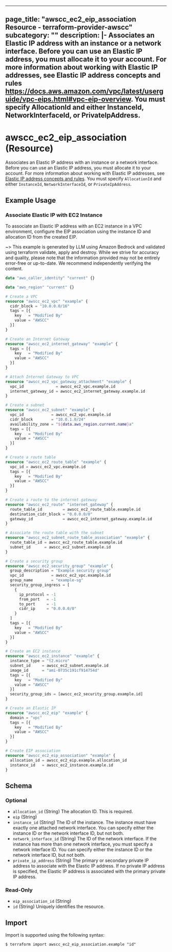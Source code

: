 
---
page_title: "awscc_ec2_eip_association Resource - terraform-provider-awscc"
subcategory: ""
description: |-
  Associates an Elastic IP address with an instance or a network interface. Before you can use an Elastic IP address, you must allocate it to your account. For more information about working with Elastic IP addresses, see Elastic IP address concepts and rules https://docs.aws.amazon.com/vpc/latest/userguide/vpc-eips.html#vpc-eip-overview.
  You must specify AllocationId and either InstanceId, NetworkInterfaceId, or PrivateIpAddress.
---

# awscc_ec2_eip_association (Resource)

Associates an Elastic IP address with an instance or a network interface. Before you can use an Elastic IP address, you must allocate it to your account. For more information about working with Elastic IP addresses, see [Elastic IP address concepts and rules](https://docs.aws.amazon.com/vpc/latest/userguide/vpc-eips.html#vpc-eip-overview).
 You must specify ``AllocationId`` and either ``InstanceId``, ``NetworkInterfaceId``, or ``PrivateIpAddress``.

## Example Usage

### Associate Elastic IP with EC2 Instance

To associate an Elastic IP address with an EC2 instance in a VPC environment, configure the EIP association using the instance ID and allocation ID from the created EIP.

~> This example is generated by LLM using Amazon Bedrock and validated using terraform validate, apply and destroy. While we strive for accuracy and quality, please note that the information provided may not be entirely error-free or up-to-date. We recommend independently verifying the content.

```terraform
data "aws_caller_identity" "current" {}

data "aws_region" "current" {}

# Create a VPC
resource "awscc_ec2_vpc" "example" {
  cidr_block = "10.0.0.0/16"
  tags = [{
    key   = "Modified By"
    value = "AWSCC"
  }]
}

# Create an Internet Gateway
resource "awscc_ec2_internet_gateway" "example" {
  tags = [{
    key   = "Modified By"
    value = "AWSCC"
  }]
}

# Attach Internet Gateway to VPC
resource "awscc_ec2_vpc_gateway_attachment" "example" {
  vpc_id              = awscc_ec2_vpc.example.id
  internet_gateway_id = awscc_ec2_internet_gateway.example.id
}

# Create a subnet
resource "awscc_ec2_subnet" "example" {
  vpc_id            = awscc_ec2_vpc.example.id
  cidr_block        = "10.0.1.0/24"
  availability_zone = "${data.aws_region.current.name}a"
  tags = [{
    key   = "Modified By"
    value = "AWSCC"
  }]
}

# Create a route table
resource "awscc_ec2_route_table" "example" {
  vpc_id = awscc_ec2_vpc.example.id
  tags = [{
    key   = "Modified By"
    value = "AWSCC"
  }]
}

# Create a route to the internet gateway
resource "awscc_ec2_route" "internet_gateway" {
  route_table_id         = awscc_ec2_route_table.example.id
  destination_cidr_block = "0.0.0.0/0"
  gateway_id             = awscc_ec2_internet_gateway.example.id
}

# Associate the route table with the subnet
resource "awscc_ec2_subnet_route_table_association" "example" {
  route_table_id = awscc_ec2_route_table.example.id
  subnet_id      = awscc_ec2_subnet.example.id
}

# Create a security group
resource "awscc_ec2_security_group" "example" {
  group_description = "Example security group"
  vpc_id            = awscc_ec2_vpc.example.id
  group_name        = "example-sg"
  security_group_ingress = [
    {
      ip_protocol = -1
      from_port   = -1
      to_port     = -1
      cidr_ip     = "0.0.0.0/0"
    }
  ]
  tags = [{
    key   = "Modified By"
    value = "AWSCC"
  }]
}

# Create an EC2 instance
resource "awscc_ec2_instance" "example" {
  instance_type = "t2.micro"
  subnet_id     = awscc_ec2_subnet.example.id
  image_id      = "ami-0735c191cf914754d"
  tags = [{
    key   = "Modified By"
    value = "AWSCC"
  }]
  security_group_ids = [awscc_ec2_security_group.example.id]
}

# Create an Elastic IP
resource "awscc_ec2_eip" "example" {
  domain = "vpc"
  tags = [{
    key   = "Modified By"
    value = "AWSCC"
  }]
}

# Create EIP association
resource "awscc_ec2_eip_association" "example" {
  allocation_id = awscc_ec2_eip.example.allocation_id
  instance_id   = awscc_ec2_instance.example.id
}
```

<!-- schema generated by tfplugindocs -->
## Schema

### Optional

- `allocation_id` (String) The allocation ID. This is required.
- `eip` (String)
- `instance_id` (String) The ID of the instance. The instance must have exactly one attached network interface. You can specify either the instance ID or the network interface ID, but not both.
- `network_interface_id` (String) The ID of the network interface. If the instance has more than one network interface, you must specify a network interface ID.
 You can specify either the instance ID or the network interface ID, but not both.
- `private_ip_address` (String) The primary or secondary private IP address to associate with the Elastic IP address. If no private IP address is specified, the Elastic IP address is associated with the primary private IP address.

### Read-Only

- `eip_association_id` (String)
- `id` (String) Uniquely identifies the resource.

## Import

Import is supported using the following syntax:

```shell
$ terraform import awscc_ec2_eip_association.example "id"
```
